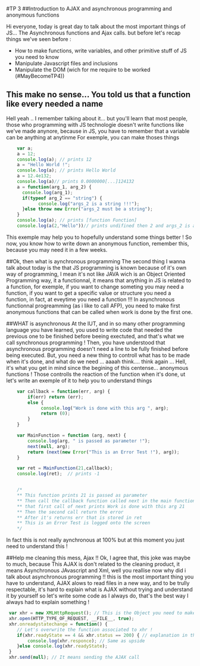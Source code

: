 #TP 3
##Introduction to AJAX and asynchronous programming and anonymous functions

Hi everyone, today is great day to talk about the most important things of JS... The Asynchronous functions and Ajax calls. but before let's recap things we've seen before :
- How to make functions, write variables, and other primitive stuff of JS you need to know
- Manipulate Javascript files and inclusions
- Manipulate the DOM (wich for me require to be worked (#MayBecomeTP4))

## This make no sense... You told us that a function like every needed a name
Hell yeah .. I remember talking about it... but you'll learn that most people, those who programming with JS technologie doesn't write functions like we've made anynore, because in JS, you have to remember that a variable can be anything at anytinme
For exemple, you can make thoses things
```javascript
	var a;
	a = 12;
	console.log(a); // prints 12
	a = "Hello World !";
	console.log(a); // prints Hello World
	a = 12.4e132;
	console.log(a)// prints 0.0000000[...]124132
	a = function(arg_1, arg_2) {
	  console.log(arg_1);
	  if(typeof arg_2 == "string") {
	  	    console.log("args_2 is a string !!!");
	  }else throw new Error("args_2 must be a string");
	}
	console.log(a); // prints [function Function]
	console.log(a(2,"Hello"))// prints undifined then 2 and args_2 is a string !!!
```
This exemple may help you to hopefully understand some things better ! So now, you know how to write down an anonymous function, remember this, because you may need it in a few weeks.

##Ok, then what is aynchronous programming
The second thing I wanna talk about today is the that JS programming is known because of it's own way of programming, I mean it's not like JAVA wich is an Object Oriented Programming way, it a functionnal, it means that anything in JS is related to a function, for exemple, if you want to change someting you may need a function, if you want to get a specific value or structure you need a function, in fact, at eveytime you need a function !!!
In asynchronous functionnal progreamming (as i like to call AFP), you need to make first anonymous functions that can be called when work is done by the first one.

##WHAT is asynchronous
At the IUT, and in so many other programming language you have learned, you used to write code that needed the previous one to be finished before beeing exectuted, and that's what we call synchronous programming ! Then, you have understood that asynchronous programming doesn't need a line to be fully finished before being executed.
But, you need a new thing to controll what has to be made when it's done, and what do we need ... aaaah think.... think again ... Hell, it's what you get in mind since the begining of this centense... anonymous functions ! Those controlls the reaction of the function when it's done, ut let's write an exemple of it to help you to understand things
```javascript
	var callback = function(err, arg) {
	    if(err) return (err);
	    else {
	    	 console.log("Work is done with this arg ", arg);
	    	 return (0);
	    }
	}

	var MainFunction = function (arg, next) {
	    console.log(arg, " is passed as parameter !");
	    next(null, arg);
	    return (next(new Error("This is an Error Test !"), arg));
	}

	var ret = MainFunction(21,callback);
	console.log(ret);  // prints -1


	/*
	** This function prints 21 is passed as parameter
	** Then call the callback function called next in the main function
	** that first call of next prints Work is done with this arg 21 
	** Then the second call return the error
	** After it's returns err that is stored in ret
	** This is an Error Test is logged onto the screen
	*/
```

In fact this is not really aynchronous at 100% but at this moment you just need to understand this !

##Help me cleaning this mess, Ajax !!
Ok, I agree that, this joke was maybe to much, because This AJAX is don't related to the cleaning product, it means Asynchronous JAvascript and Xml, well you reallise now why did i talk about asynchronous programming !! this is the most important thing you have to understand, AJAX alows to read files in a new way, and to be trully respectable, it's hard to explain what is AJAX without trying and understand it by yourself so let's write some code as I always do, that's the best way I always had to explain something !
```javascript
 var xhr = new XMLHttpRequest(); // This is the Object you need to make Ajax call (I remenber that in Ajax you got the XML side and Javascript and this is all we get here)
 xhr.open(HTTP_TYPE_OF_REQUEST, __FILE__, true);
 xhr.onreadystatechange = function() {
 	// Let's overwrite the function associated to xhr !
	if(xhr.readyState == 4 && xhr.status == 200) { // explanation in the Breviaire.md
		console.log(xhr.responce); // Same as upside
	}else console.log(xhr.readyState);
 }
 xhr.send(null); // It means sending the AJAX call
```